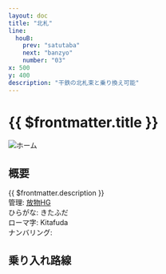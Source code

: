 ```yaml
---
layout: doc
title: "北札"
line: 
  houB:
    prev: "satutaba"
    next: "banzyo"
    number: "03"
x: 500
y: 400
description: "干鉄の北札束と乗り換え可能"
---
```


# {{ $frontmatter.title }} <ViewinMap />
![ホーム](/img/station/kitafuda/image.webp)

<Family />

## 概要
{{ $frontmatter.description }}  
管理: [放物HG](/company/houbutuHG/index.md)   
ひらがな: きたふだ  
ローマ字: Kitafuda  
ナンバリング: <Numberling />

## 乗り入れ路線
<LineInfo />